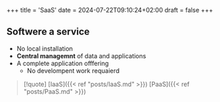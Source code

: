+++
title = 'SaaS'
date = 2024-07-22T09:10:24+02:00
draft = false
+++

## Softwere a service 

-  No local installation
- **Central managemnt** of data and applications 
- A complete application offfering 
	- No develompent work requaierd 


>[!quote] [IaaS]({{< ref "posts/IaaS.md" >}})  [PaaS]({{< ref "posts/PaaS.md" >}})